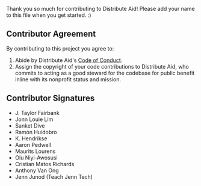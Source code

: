 Thank you so much for contributing to Distribute Aid! Please add your name to this file when you get started. :)

## Contributor Agreement

By contributing to this project you agree to:

1. Abide by Distribute Aid's [Code of Conduct](https://github.com/distributeaid/.github/blob/saga/CODE_OF_CONDUCT.md).
2. Assign the copyright of your code contributions to Distribute Aid, who commits to acting as a good steward for the codebase for public benefit inline with its nonprofit status and mission.

## Contributor Signatures

- J. Taylor Fairbank
- Jonn Louie Lim
- Sanket Dive
- Ramón Huidobro
- K. Hendrikse
- Aaron Pedwell
- Maurits Lourens
- Olu Niyi-Awosusi
- Cristian Matos Richards
- Anthony Van Ong
- Jenn Junod (Teach Jenn Tech)
